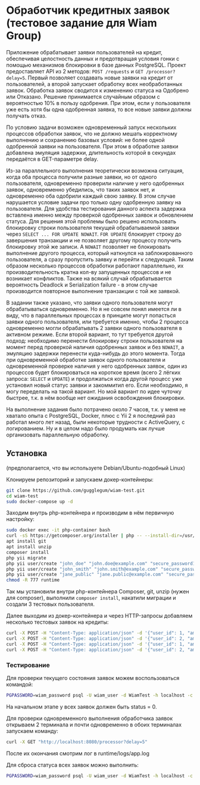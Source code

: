 # Обработчик кредитных заявок (тестовое задание для Wiam Group)

Приложение обрабатывает заявки пользователей на кредит, обеспечивая целостность данных и предотвращая условия гонки с помощью механизмов блокировки в базе данных PostgreSQL. Проект предоставляет API из 2 методов: `POST /requests` и `GET /processor?delay=5`. Первый позволяет создавать новые заявки на кредит от пользователей, а второй запускает обработку всех необработанных заявок. Обработка заявок сводится к изменению статуса на Одобрено или Отказано. Решение принимается случайным образом с вероятностью 10% в пользу одобрения. При этом, если у пользователя уже есть хотя бы одна одобренная заявка, то все новые заявки должны получать отказ.

По условию задачи возможен одновременный запуск нескольких процессов обработки заявок, что не должно мешать корректному выполнению и сохранению базовых условий: не более одной одобренной заявки на пользователя. При этом в обработке заявки добавлена эмуляция задержки, длительность которой в секундах передаётся в GET-параметре delay.

Из-за параллельного выполнения теоретически возможна ситуация, когда оба процесса получили разные заявки, но от одного пользователя, одновременно проверили наличие у него одобренных заявок, одновременно убедились, что таких заявок нет, и одновременно оба одобрили каждый свою заявку. В этом случае нарушается условие задачи про только одну одобренную заявку на пользователя. Для удобства тестирования данного аспекта задержка вставлена именно между проверкой одобренных заявок и обновлением статуса. Для решения этой проблемы было решено использовать блокировку строки пользователя текущей обрабатываемой заявки через `SELECT ... FOR UPDATE NOWAIT`. `FOR UPDATE` блокирует строку до завершения транзакции и не позволяет другому процессу получить блокировку этой же записи. А `NOWAIT` позволяет не блокировать выполнение другого процесса, который наткнулся на заблокированного пользователя, а сразу пропустить заявку и перейти к следующей. Таким образом несколько процессов обработки работают параллельно, их производительность кратна кол-ву запущенных процессов и не возникает конфликтов. Также на всякий случай обрабатывается вероятность Deadlock и Serialization failure - в этом случае производится повторное выполнение транзакции с той же заявкой.

В задании также указано, что заявки одного пользователя могут обрабатываться одновременно. Но я не совсем понял имеется ли в виду, что в параллельных процессах в принципе могут попасться заявки одного пользователя, или требуется именно, чтобы 2 процесса одновременно могли обрабатывать 2 заявки одного пользователя в активном режиме. Если второй вариант, то тут требуется другой подход: необходимо перенести блокировку строки пользователя на момент перед проверкой наличия одобренных заявок и без `NOWAIT`, а эмуляцию задержки перенести куда-нибудь до этого момента. Тогда при одновременной обработке заявок одного пользователя и одновременной проверке наличия у него одобренных заявок, один из процессов будет блокироваться на короткое время (всего 2 лёгких запроса: `SELECT` и `UPDATE`) и продолжаться когда другой процесс уже установил новый статус заявки и закоммитил его. Если необходимо, я могу переделать на такой вариант. Но мой вариант по идее чуточку быстрее, т.к. в нём вообще нет ожидания освобождения блокировки. 

На выполнение задания было потрачено около 7 часов, т.к. у меня не хватало опыта с PostgreSQL, Docker, плюс с Yii 2 я последний раз работал много лет назад, были некоторые трудности с ActiveQuery, с логированием. Ну и в целом надо было продумать как лучше организовать параллельную обработку.

## Установка

(предполагается, что вы используете Debian/Ubuntu-подобный Linux)

Клонируем репозиторий и запускаем докер-контейнеры:

```bash
git clone https://github.com/gugglegum/wiam-test.git
cd wiam-test
sudo docker-compose up -d
```

Заходим внутрь php-контейнера и производим в нём первичную настройку:

```bash
sudo docker exec -it php-container bash
curl -sS https://getcomposer.org/installer | php -- --install-dir=/usr/local/bin --filename=composer
apt install git
apt install unzip
composer install
php yii migrate
php yii user/create "john_doe" "john.doe@example.com" "secure_password123"
php yii user/create "john_smith" "john.smith@example.com" "secure_password321"
php yii user/create "jane_public" "jane.public@example.com" "secure_password312"
chmod -R 777 runtime
```

Так мы установили внутри php-контейнера Composer, git, unzip (нужен для composer), выполнили `composer install`, накатили миграции и создали 3 тестовых пользователя.

Далее выходим из докер-контейнера и через HTTP-запросы добавляем несколько тестовых заявок на кредиты:

```bash
curl -X POST -H "Content-Type: application/json" -d '{"user_id": 1, "amount": 3000, "term": 30}' http://localhost:8080/request
curl -X POST -H "Content-Type: application/json" -d '{"user_id": 2, "amount": 5000, "term": 60}' http://localhost:8080/request
curl -X POST -H "Content-Type: application/json" -d '{"user_id": 1, "amount": 4000, "term": 90}' http://localhost:8080/request
curl -X POST -H "Content-Type: application/json" -d '{"user_id": 2, "amount": 2000, "term": 45}' http://localhost:8080/request
```

### Тестирование

Для проверки текущего состояния заявок можем воспользоваться командой:
```bash
PGPASSWORD=wiam_password psql -U wiam_user -d WiamTest -h localhost -c "SELECT * FROM requests"
```

На начальном этапе у всех заявок должен быть status = 0.

Для проверки одновременного выполнения обработчика заявок открываем 2 терминала и почти одновременно в обоих терминалах запускаем команду:

```bash
curl -X GET "http://localhost:8080/processor?delay=5"
```
После их окончания смотрим лог в runtime/logs/app.log

Для сброса статуса всех заявок можно выполнить:
```bash
PGPASSWORD=wiam_password psql -U wiam_user -d WiamTest -h localhost -c "UPDATE requests SET status = 0"
```
